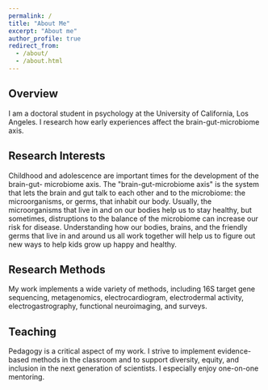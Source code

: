 ```yaml
---
permalink: /
title: "About Me"
excerpt: "About me"
author_profile: true
redirect_from: 
  - /about/
  - /about.html
---
```


Overview
---
I am a doctoral student in psychology at the University of California, Los Angeles. 
I research how early experiences affect the brain-gut-microbiome axis.

Research Interests
---
Childhood and adolescence are important times for the development of the brain-gut-
microbiome axis. The "brain-gut-microbiome axis" is the system that lets the
brain and gut talk to each other and to the microbiome: the microorganisms, or germs, that
inhabit our body. Usually, the microorganisms that live in and on our bodies
help us to stay healthy, but sometimes, distruptions to the balance of the microbiome
can increase our risk for disease. Understanding how our bodies, brains, and the friendly
germs that live in and around us all work together will help us to figure out new
ways to help kids grow up happy and healthy.

Research Methods
---
My work implements a wide variety of methods, including 16S target gene sequencing,
metagenomics, electrocardiogram, electrodermal activity, electrogastrography, functional
neuroimaging, and surveys.

Teaching
---
Pedagogy is a critical aspect of my work. I strive to implement evidence-based
methods in the classroom and to support diversity, equity, and inclusion in the next
generation of scientists. I especially enjoy one-on-one mentoring.
